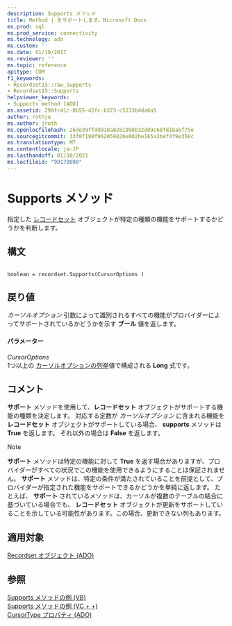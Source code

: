 ```yaml
---
description: Supports メソッド
title: Method | をサポートします。Microsoft Docs
ms.prod: sql
ms.prod_service: connectivity
ms.technology: ado
ms.custom: ''
ms.date: 01/19/2017
ms.reviewer: ''
ms.topic: reference
apitype: COM
f1_keywords:
- Recordset15::raw_Supports
- Recordset15::Supports
helpviewer_keywords:
- Supports method [ADO]
ms.assetid: 298fc41c-0b55-42fc-b373-c5133b4da6a5
author: rothja
ms.author: jroth
ms.openlocfilehash: 26de39ffdd918a8281998b32d89c68fd1babf75e
ms.sourcegitcommit: 33f0f190f962059826e002be165a2bef4f9e350c
ms.translationtype: MT
ms.contentlocale: ja-JP
ms.lasthandoff: 01/30/2021
ms.locfileid: "99170090"
---
```

# <a name="supports-method"></a>Supports メソッド
指定した [レコードセット](./recordset-object-ado.md) オブジェクトが特定の種類の機能をサポートするかどうかを判断します。  
  
## <a name="syntax"></a>構文  
  
```  
  
boolean = recordset.Supports(CursorOptions )  
```  
  
## <a name="return-value"></a>戻り値  
 *カーソルオプション* 引数によって識別されるすべての機能がプロバイダーによってサポートされているかどうかを示す **ブール** 値を返します。  
  
#### <a name="parameters"></a>パラメーター  
 *CursorOptions*  
 1つ以上の [カーソルオプションの列挙](./cursoroptionenum.md)値で構成される **Long** 式です。  
  
## <a name="remarks"></a>コメント  
 **サポート** メソッドを使用して、**レコードセット** オブジェクトがサポートする機能の種類を決定します。 対応する定数が *カーソルオプション* に含まれる機能を **レコードセット** オブジェクトがサポートしている場合、 **supports** メソッドは **True** を返します。 それ以外の場合は **False** を返します。  
  
> [!NOTE]
>  **サポート** メソッドは特定の機能に対して **True** を返す場合がありますが、プロバイダーがすべての状況でこの機能を使用できるようにすることは保証されません。 **サポート** メソッドは、特定の条件が満たされていることを前提として、プロバイダーが指定された機能をサポートできるかどうかを単純に返します。 たとえば、 **サポート** されているメソッドは、カーソルが複数のテーブルの結合に基づいている場合でも、 **レコードセット** オブジェクトが更新をサポートしていることを示している可能性があります。この場合、更新できない列もあります。  
  
## <a name="applies-to"></a>適用対象  
 [Recordset オブジェクト (ADO)](./recordset-object-ado.md)  
  
## <a name="see-also"></a>参照  
 [Supports メソッドの例 (VB)](./supports-method-example-vb.md)   
 [Supports メソッドの例 (VC + +)](./supports-method-example-vc.md)   
 [CursorType プロパティ (ADO)](./cursortype-property-ado.md)